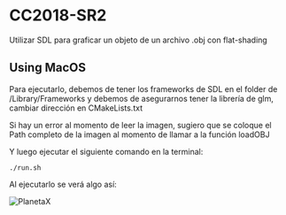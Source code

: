 # CC2018-SR2
Utilizar SDL para graficar un objeto de un archivo .obj con flat-shading
## Using MacOS
Para ejecutarlo, debemos de tener los frameworks de SDL en el folder de /Library/Frameworks
y debemos de asegurarnos tener la librería de glm, cambiar dirección en CMakeLists.txt

Si hay un error al momento de leer la imagen, sugiero que se coloque el Path completo de la 
imagen al momento de llamar a la función loadOBJ

Y luego ejecutar el siguiente comando en la terminal:
```shell
./run.sh
```

Al ejecutarlo se verá algo así:


![PlanetaX](https://github.com/estebandonis/Laboratorio4-GraficaPorComputadoras/assets/77749546/5574382e-226b-4c71-beff-d036b88c4669)



